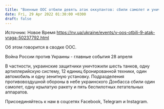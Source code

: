 ```yaml
---
title: "Военные ООС отбили девять атак оккупантов: сбили самолет и уничтожили шесть танков"
date: Fri, 29 Apr 2022 01:30:00 +0300
draft: false
---
```

Источник: Новое Время https://nv.ua/ukraine/events/v-oos-otbili-9-atak-vraga-50237792.html


Об этом говорится в сводке ООС.

Война России против Украины - главные события 28 апреля

В частности, украинские защитники уничтожили шесть танков, одну артиллерийскую систему, 12 единиц бронированной техники, один автомобиль и одну зенитную установку. Подразделения противовоздушной обороны в небе украинского Донбасса сбили один самолет, одну крылатую ракету и пять беспилотных летательных аппаратов.

Присоединяйтесь к нам в соцсетях Facebook, Telegram и Instagram.
